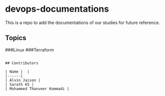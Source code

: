 # devops-documentations


This is a repo to add the documentations of our studies for future reference.

## Topics

###Linux
###Terraform

```

## Contributors

| Name |  |
|------|
| Alvin Jaison |
| Sarath KS | 
| Mohammed Thanveer Kommadi | 

